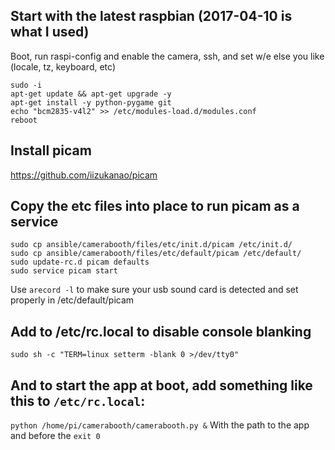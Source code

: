 ## Start with the latest raspbian (2017-04-10 is what I used)

Boot, run raspi-config and enable the camera, ssh, and set w/e else you like (locale, tz, keyboard, etc)

<!--https://raspberrypi.stackexchange.com/questions/14229/how-can-i-enable-the-camera-without-using-raspi-config-->

```
sudo -i
apt-get update && apt-get upgrade -y
apt-get install -y python-pygame git
echo "bcm2835-v4l2" >> /etc/modules-load.d/modules.conf
reboot
```

## Install picam

https://github.com/iizukanao/picam

## Copy the etc files into place to run picam as a service
<!--from https://github.com/iizukanao/picam/tree/master/etc-->
```
sudo cp ansible/camerabooth/files/etc/init.d/picam /etc/init.d/
sudo cp ansible/camerabooth/files/etc/default/picam /etc/default/
sudo update-rc.d picam defaults
sudo service picam start
```

Use `arecord -l` to make sure your usb sound card is detected and set properly in /etc/default/picam

## Add to /etc/rc.local to disable console blanking
`sudo sh -c "TERM=linux setterm -blank 0 >/dev/tty0"`


## And to start the app at boot, add something like this to `/etc/rc.local`:
`python /home/pi/camerabooth/camerabooth.py &`
With the path to the app and before the `exit 0`